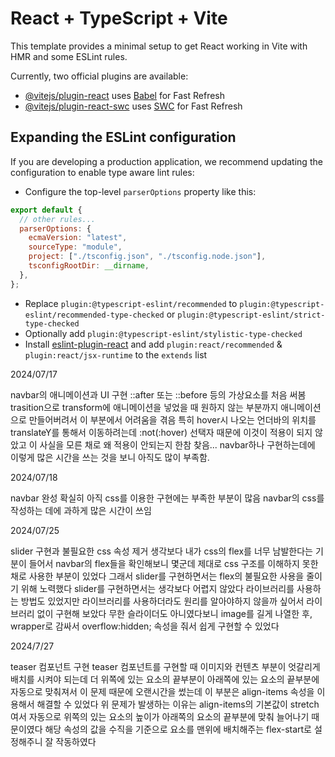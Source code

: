 # React + TypeScript + Vite

This template provides a minimal setup to get React working in Vite with HMR and some ESLint rules.

Currently, two official plugins are available:

- [@vitejs/plugin-react](https://github.com/vitejs/vite-plugin-react/blob/main/packages/plugin-react/README.md) uses [Babel](https://babeljs.io/) for Fast Refresh
- [@vitejs/plugin-react-swc](https://github.com/vitejs/vite-plugin-react-swc) uses [SWC](https://swc.rs/) for Fast Refresh

## Expanding the ESLint configuration

If you are developing a production application, we recommend updating the configuration to enable type aware lint rules:

- Configure the top-level `parserOptions` property like this:

```js
export default {
  // other rules...
  parserOptions: {
    ecmaVersion: "latest",
    sourceType: "module",
    project: ["./tsconfig.json", "./tsconfig.node.json"],
    tsconfigRootDir: __dirname,
  },
};
```

- Replace `plugin:@typescript-eslint/recommended` to `plugin:@typescript-eslint/recommended-type-checked` or `plugin:@typescript-eslint/strict-type-checked`
- Optionally add `plugin:@typescript-eslint/stylistic-type-checked`
- Install [eslint-plugin-react](https://github.com/jsx-eslint/eslint-plugin-react) and add `plugin:react/recommended` & `plugin:react/jsx-runtime` to the `extends` list

2024/07/17

navbar의 애니메이션과 UI 구현
::after 또는 ::before 등의 가상요소를 처음 써봄
trasition으로 transform에 애니메이션을 넣었을 때 원하지 않는 부분까지 애니메이션으로 만들어버려서 이 부분에서 어려움을 겪음
특히 hover시 나오는 언더바의 위치를 translateY를 통해서 이동하려는데 :not(:hover) 선택자 때문에 이것이 적용이 되지 않았고
이 사실을 모른 채로 왜 적용이 안되는지 한참 찾음...
navbar하나 구현하는데에 이렇게 많은 시간을 쓰는 것을 보니 아직도 많이 부족함.

2024/07/18

navbar 완성
확실히 아직 css를 이용한 구현에는 부족한 부분이 많음
navbar의 css를 작성하는 데에 과하게 많은 시간이 쓰임

2024/07/25

slider 구현과 불필요한 css 속성 제거
생각보다 내가 css의 flex를 너무 남발한다는 기분이 들어서 navbar의 flex들을 확인해보니 몇군데 제대로 css 구조를 이해하지 못한 채로
사용한 부분이 있었다 그래서 slider를 구현하면서는 flex의 불필요한 사용을 줄이기 위해 노력했다
slider를 구현하면서는 생각보다 어렵지 않았다 라이브러리를 사용하는 방법도 있었지만 라이브러리를 사용하더라도
원리를 알아야하지 않을까 싶어서 라이브러리 없이 구현해 보았다 무한 슬라이더도 아니였다보니 image를 길게 나열한 후, wrapper로 감싸서 overflow:hidden; 속성을 줘서 쉽게
구현할 수 있었다

2024/7/27

teaser 컴포넌트 구현
teaser 컴포넌트를 구현할 때 이미지와 컨텐츠 부분이 엇갈리게 배치를 시켜야 되는데 더 위쪽에 있는 요소의 끝부분이 아래쪽에 있는 요소의 끝부분에
자동으로 맞춰져서 이 문제 때문에 오랜시간을 썼는데 이 부분은 align-items 속성을 이용해서 해결할 수 있었다 위 문제가 발생하는 이유는 align-items의 기본값이
stretch여서 자동으로 위쪽의 있는 요소의 높이가 아래쪽의 요소의 끝부분에 맞춰 늘어나기 때문이였다 해당 속성의 값을 수직을 기준으로 요소를 맨위에 배치해주는 flex-start로
설정해주니 잘 작동하였다
